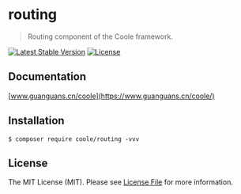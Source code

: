 # routing

> Routing component of the Coole framework.

[![Latest Stable Version](https://poser.pugx.org/coole/routing/v)](//packagist.org/packages/coole/routing)
[![License](https://poser.pugx.org/coole/routing/license)](//packagist.org/packages/coole/routing)

## Documentation

[www.guanguans.cn/coole](https://www.guanguans.cn/coole/)

## Installation

``` shell script
$ composer require coole/routing -vvv
```

## License

The MIT License (MIT). Please see [License File](LICENSE) for more information.